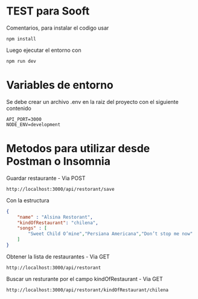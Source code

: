 # TEST para Sooft

Comentarios, para instalar el codigo usar

```
npm install
```

Luego ejecutar el entorno con

```
npm run dev
```

# Variables de entorno

Se debe crear un archivo .env en la raiz del proyecto con el siguiente contenido

```
API_PORT=3000
NODE_ENV=development
```

# Metodos para utilizar desde Postman o Insomnia

Guardar restaurante - Via POST

```
http://localhost:3000/api/restorant/save
```

Con la estructura

```json
{
	"name" : "Alsina Restorant",
	"kindOfRestaurant": "chilena",
	"songs" : [
		"Sweet Child O’mine","Persiana Americana","Don’t stop me now"
	]
}
```

Obtener la lista de restaurantes - Via GET

```
http://localhost:3000/api/restorant
```

Buscar un resturante por el campo kindOfRestaurant - Via GET

```
http://localhost:3000/api/restorant/kindOfRestaurant/chilena
```

